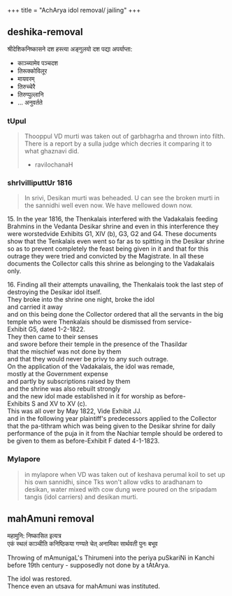 +++
title = "AchArya idol removal/ jailing"
+++


## deshika-removal
श्रीदेशिकनिष्कासने दश हस्त्या अङ्गुलयो दश पद्या अपर्याप्ता:


- काञ्च्यामेव पञ्चदश
- तिरूक्कोविलूर
- मायवरम्
- तिरुच्चेरै
- तिरुप्पुल्लानि
- ... अनुवर्तते

### tUpul
> Thooppul VD murti was taken out of garbhagrha and thrown into filth. There is a report by a sulla judge which decries it comparing it to what ghaznavi did. 
> 
> - ravilochanaH

### shrIvilliputtUr 1816
> In srivi, Desikan murti was beheaded. U can see the broken murti in the sannidhi well even now. We have mellowed down now.

15\. In the year 1816, the Thenkalais interfered with the Vadakalais feeding Brahmins in the Vedanta Desikar shrine and even in this interference they were worstedvide Exhibits G1, XIV (b), G3, G2 and G4. These documents show that the Tenkalais even went so far as to spitting in the Desikar shrine so as to prevent completely the feast being given in it and that for this outrage they were tried and convicted by the Magistrate. In all these documents the Collector calls this shrine as belonging to the Vadakalais only.

16\. Finding all their attempts unavailing, the Thenkalais took the last step of destroying the Desikar idol itself.  
They broke into the shrine one night, broke the idol  
and carried it away  
and on this being done the Collector ordered that all the servants in the big temple who were Thenkalais should be dismissed from service-  
Exhibit G5, dated 1-2-1822.  
They then came to their senses  
and swore before their temple in the presence of the Thasildar  
that the mischief was not done by them  
and that they would never be privy to any such outrage.  
On the application of the Vadakalais, the idol was remade,  
mostly at the Government expense  
and partly by subscriptions raised by them  
and the shrine was also rebuilt strongly  
and the new idol made established in it for worship as before-  
Exhibits S and XV to XV (c).  
This was all over by May 1822, Vide Exhibit JJ.  
and in the following year plaintiff's predecessors applied to the Collector  
that the pa-tithram which was being given to the Desikar shrine for daily performance of the puja in it from the Nachiar temple should be ordered to be given to them as before-Exhibit F dated 4-1-1823.

### Mylapore
> in mylapore when VD was taken out of keshava perumal koil to set up his own sannidhi, since Tks won't allow vdks to aradhanam to desikan, water mixed with cow dung were poured on the sripadam tangis (idol carriers) and desikan murti.

## mahAmuni removal
महामुनि: निष्कासित इत्यत्र  
एकं स्थलं काञ्चीति कनिष्ठिकया गण्यते चेत् अनामिका सार्थवती पुनः बभूव

Throwing of mAmunigaL's Thirumeni into the periya puSkariNi in Kanchi before 19th century - supposedly not done by a tAtArya.

The idol was restored.  
Thence even an utsava for mahAmuni was instituted.

